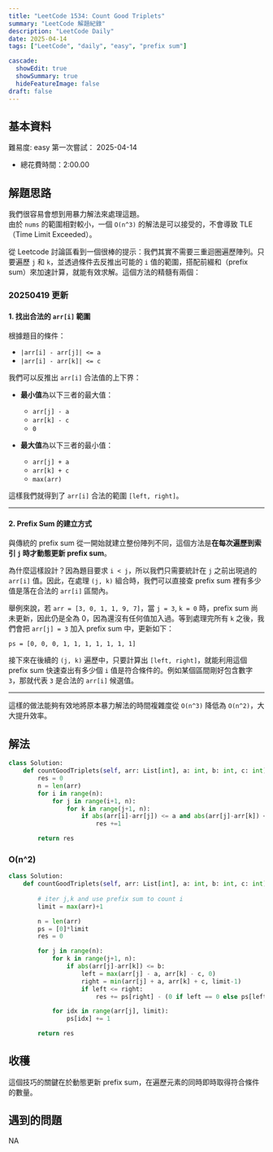 ```yaml
---
title: "LeetCode 1534: Count Good Triplets"
summary: "LeetCode 解題紀錄"
description: "LeetCode Daily"
date: 2025-04-14
tags: ["LeetCode", "daily", "easy", "prefix sum"]

cascade:
  showEdit: true
  showSummary: true
  hideFeatureImage: false
draft: false
---
```


## 基本資料

難易度: easy
第一次嘗試： 2025-04-14
- 總花費時間：2:00.00

## 解題思路

我們很容易會想到用暴力解法來處理這題。  
由於 `nums` 的範圍相對較小，一個 `O(n^3)` 的解法是可以接受的，不會導致 TLE（Time Limit Exceeded）。

從 Leetcode 討論區看到一個很棒的提示：我們其實不需要三重迴圈遍歷陣列。只要遍歷 `j` 和 `k`，並透過條件去反推出可能的 `i` 值的範圍，搭配前綴和（prefix sum）來加速計算，就能有效求解。這個方法的精髓有兩個：

### 20250419 更新

#### 1. 找出合法的 `arr[i]` 範圍

根據題目的條件：

- `|arr[i] - arr[j]| <= a`
- `|arr[i] - arr[k]| <= c`

我們可以反推出 `arr[i]` 合法值的上下界：

- **最小值**為以下三者的最大值：
  - `arr[j] - a`
  - `arr[k] - c`
  - `0`
  
- **最大值**為以下三者的最小值：
  - `arr[j] + a`
  - `arr[k] + c`
  - `max(arr)`

這樣我們就得到了 `arr[i]` 合法的範圍 `[left, right]`。

---

#### 2. Prefix Sum 的建立方式

與傳統的 prefix sum 從一開始就建立整份陣列不同，這個方法是**在每次遍歷到索引 `j` 時才動態更新 prefix sum**。

為什麼這樣設計？因為題目要求 `i < j`，所以我們只需要統計在 `j` 之前出現過的 `arr[i]` 值。因此，在處理 `(j, k)` 組合時，我們可以直接查 prefix sum 裡有多少值是落在合法的 `arr[i]` 區間內。

舉例來說，若 `arr = [3, 0, 1, 1, 9, 7]`，當 `j = 3`, `k = 0` 時，prefix sum 尚未更新，因此仍是全為 0，因為還沒有任何值加入過。等到處理完所有 `k` 之後，我們會把 `arr[j] = 3` 加入 prefix sum 中，更新如下：
```
ps = [0, 0, 0, 1, 1, 1, 1, 1, 1, 1]
```
接下來在後續的 `(j, k)` 遍歷中，只要計算出 `[left, right]`，就能利用這個 prefix sum 快速查出有多少個 `i` 值是符合條件的。例如某個區間剛好包含數字 `3`，那就代表 `3` 是合法的 `arr[i]` 候選值。

---

這樣的做法能夠有效地將原本暴力解法的時間複雜度從 `O(n^3)` 降低為 `O(n^2)`，大大提升效率。

## 解法

```python
class Solution:
    def countGoodTriplets(self, arr: List[int], a: int, b: int, c: int) -> int:
        res = 0
        n = len(arr)
        for i in range(n):
            for j in range(i+1, n):
                for k in range(j+1, n):
                    if abs(arr[i]-arr[j]) <= a and abs(arr[j]-arr[k]) <= b and abs(arr[i]-arr[k]) <= c:
                        res +=1

        return res
```

### O(n^2)
```python
class Solution:
    def countGoodTriplets(self, arr: List[int], a: int, b: int, c: int) -> int:
        
        # iter j,k and use prefix sum to count i
        limit = max(arr)+1

        n = len(arr)
        ps = [0]*limit
        res = 0

        for j in range(n):
            for k in range(j+1, n):
                if abs(arr[j]-arr[k]) <= b:
                    left = max(arr[j] - a, arr[k] - c, 0)
                    right = min(arr[j] + a, arr[k] + c, limit-1)
                    if left <= right:
                        res += ps[right] - (0 if left == 0 else ps[left-1])

            for idx in range(arr[j], limit):
                ps[idx] += 1

        return res
```


## 收穫
這個技巧的關鍵在於動態更新 prefix sum，在遍歷元素的同時即時取得符合條件的數量。

## 遇到的問題
NA